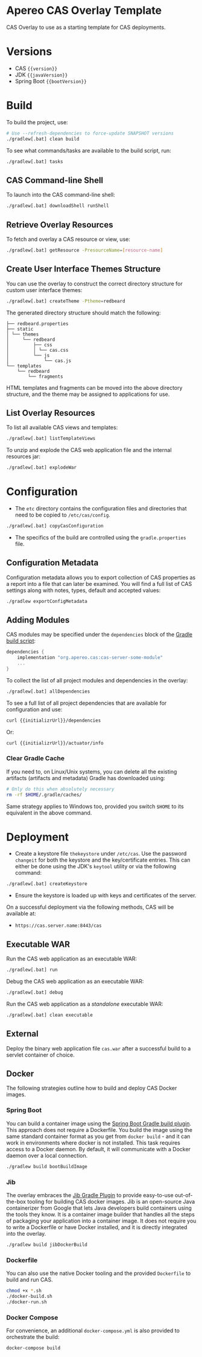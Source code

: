 Apereo CAS Overlay Template
=======================================

CAS Overlay to use as a starting template for CAS deployments.

# Versions

- CAS `{{version}}`
- JDK `{{javaVersion}}`
- Spring Boot `{{bootVersion}}`

# Build

To build the project, use:

```bash
# Use --refresh-dependencies to force-update SNAPSHOT versions
./gradlew[.bat] clean build
```

To see what commands/tasks are available to the build script, run:

```bash
./gradlew[.bat] tasks
```

## CAS Command-line Shell

To launch into the CAS command-line shell:

```bash
./gradlew[.bat] downloadShell runShell
```

## Retrieve Overlay Resources

To fetch and overlay a CAS resource or view, use:

```bash
./gradlew[.bat] getResource -PresourceName=[resource-name]
```

## Create User Interface Themes Structure

You can use the overlay to construct the correct directory structure for custom user interface themes:

```bash
./gradlew[.bat] createTheme -Ptheme=redbeard
```

The generated directory structure should match the following:

```
├── redbeard.properties
├── static
│ └── themes
│     └── redbeard
│         ├── css
│         │ └── cas.css
│         └── js
│             └── cas.js
└── templates
    └── redbeard
        └── fragments
```

HTML templates and fragments can be moved into the above directory structure, and the theme may be assigned to applications for use.

## List Overlay Resources
 
To list all available CAS views and templates:

```bash
./gradlew[.bat] listTemplateViews
```

To unzip and explode the CAS web application file and the internal resources jar:

```bash
./gradlew[.bat] explodeWar
```

# Configuration

- The `etc` directory contains the configuration files and directories that need to be copied to `/etc/cas/config`.

```bash
./gradlew[.bat] copyCasConfiguration
```

- The specifics of the build are controlled using the `gradle.properties` file.

## Configuration Metadata

Configuration metadata allows you to export collection of CAS properties as a report into a file 
that can later be examined. You will find a full list of CAS settings along with notes, types, default and accepted values:

```bash
./gradlew exportConfigMetadata
```                           

## Adding Modules

CAS modules may be specified under the `dependencies` block of the [Gradle build script](build.gradle):

```gradle
dependencies {
    implementation "org.apereo.cas:cas-server-some-module"
    ...
}
```

To collect the list of all project modules and dependencies in the overlay:

```bash
./gradlew[.bat] allDependencies
```                                                                       

To see a full list of all project dependencies that are available for configuration and use:

```bash
curl {{initializrUrl}}/dependencies
```     

Or:

```bash
curl {{initializrUrl}}/actuator/info
```


### Clear Gradle Cache

If you need to, on Linux/Unix systems, you can delete all the existing artifacts 
(artifacts and metadata) Gradle has downloaded using:

```bash
# Only do this when absolutely necessary
rm -rf $HOME/.gradle/caches/
```

Same strategy applies to Windows too, provided you switch `$HOME` to its equivalent in the above command.

# Deployment

- Create a keystore file `thekeystore` under `/etc/cas`. Use the password `changeit` for both the 
  keystore and the key/certificate entries. This can either be done using the JDK's `keytool` utility or via the following command:

```bash
./gradlew[.bat] createKeystore
```

- Ensure the keystore is loaded up with keys and certificates of the server.

On a successful deployment via the following methods, CAS will be available at:

* `https://cas.server.name:8443/cas`

## Executable WAR

Run the CAS web application as an executable WAR:

```bash
./gradlew[.bat] run
```

Debug the CAS web application as an executable WAR:

```bash
./gradlew[.bat] debug
```

Run the CAS web application as a *standalone* executable WAR:

```bash
./gradlew[.bat] clean executable
```

## External

Deploy the binary web application file `cas.war` after a successful build to a servlet container of choice.

## Docker

The following strategies outline how to build and deploy CAS Docker images.

### Spring Boot

You can build a container image using the [Spring Boot Gradle build plugin](https://docs.spring.io/spring-boot/docs/current/gradle-plugin/reference/html/). 
This approach does not require a Dockerfile. You build the image 
using the same standard container format as you get from `docker build` - and it can work in environments where docker is not installed.
This task requires access to a Docker daemon. By default, it will communicate with a Docker daemon over a local connection.

```bash
./gradlew build bootBuildImage
```

### Jib

The overlay embraces the [Jib Gradle Plugin](https://github.com/GoogleContainerTools/jib) to provide easy-to-use out-of-the-box tooling for 
building CAS docker images. Jib is an open-source Java containerizer from Google that lets Java developers build containers using the tools 
they know. It is a container image builder that handles all the steps of packaging your application into a container image. It does 
not require you to write a Dockerfile or have Docker installed, and it is directly integrated into the overlay.

```bash
./gradlew build jibDockerBuild
```

### Dockerfile

You can also use the native Docker tooling and the provided `Dockerfile` to build and run CAS.

```bash
chmod +x *.sh
./docker-build.sh
./docker-run.sh
```

### Docker Compose

For convenience, an additional `docker-compose.yml` is also provided to orchestrate the build:

```bash  
docker-compose build
```
